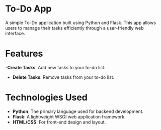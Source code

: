 # To-Do App
A simple To-Do application built using Python and Flask. This app allows users to manage their tasks efficiently through a user-friendly web interface.

# Features
-**Create Tasks**: Add new tasks to your to-do list.    
- **Delete Tasks**: Remove tasks from your to-do list.

# Technologies Used  
- **Python**: The primary language used for backend development.  
- **Flask**: A lightweight WSGI web application framework.    
- **HTML/CSS**: For front-end design and layout. 
